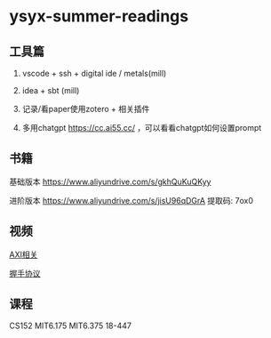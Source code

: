 # ysyx-summer-readings



## 工具篇

1. vscode + ssh + digital ide / metals(mill)

2. idea + sbt (mill)
3. 记录/看paper使用zotero + 相关插件
4. 多用chatgpt https://cc.ai55.cc/ ，可以看看chatgpt如何设置prompt



## 书籍

基础版本 https://www.aliyundrive.com/s/gkhQuKuQKyy 

进阶版本 https://www.aliyundrive.com/s/jisU96qDGrA 提取码: 7ox0 



## 视频

[AXI相关](https://www.bilibili.com/video/BV1mD4y1p7UK/?vd_source=38024886289f4efc2c6167eacd5361b7)

[握手协议](https://zhuanlan.zhihu.com/p/620498057)



## 课程

CS152  MIT6.175 MIT6.375  18-447
